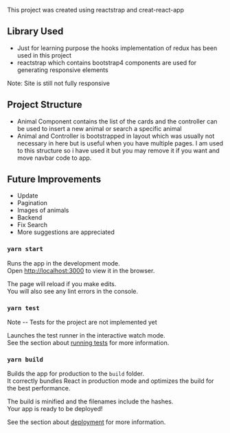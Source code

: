This project was created using reactstrap and creat-react-app

## Library Used
* Just for learning purpose the hooks implementation of redux has been used in this project
* reactstrap which contains bootstrap4 components are used for generating responsive elements

Note: Site is still not fully responsive

## Project Structure
* Animal Component contains the list of the cards and the controller can be used to insert a new animal or search a specific animal
* Animal and Controller is bootstrapped in layout which was usually not necessary in here but is useful when you have multiple pages. I am used to this structure so i have used it but you may remove it if you want and move navbar code to app.

## Future Improvements

* Update
* Pagination
* Images of animals
* Backend
* Fix Search
* More suggestions are appreciated


### `yarn start`

Runs the app in the development mode.<br />
Open [http://localhost:3000](http://localhost:3000) to view it in the browser.

The page will reload if you make edits.<br />
You will also see any lint errors in the console.

### `yarn test`
Note -- Tests for the project are not implemented yet

Launches the test runner in the interactive watch mode.<br />
See the section about [running tests](https://facebook.github.io/create-react-app/docs/running-tests) for more information.

### `yarn build`

Builds the app for production to the `build` folder.<br />
It correctly bundles React in production mode and optimizes the build for the best performance.

The build is minified and the filenames include the hashes.<br />
Your app is ready to be deployed!

See the section about [deployment](https://facebook.github.io/create-react-app/docs/deployment) for more information.

